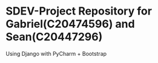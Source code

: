 # SDEV-Project Repository for Gabriel(C20474596) and Sean(C20447296)
Using Django with PyCharm + Bootstrap 
